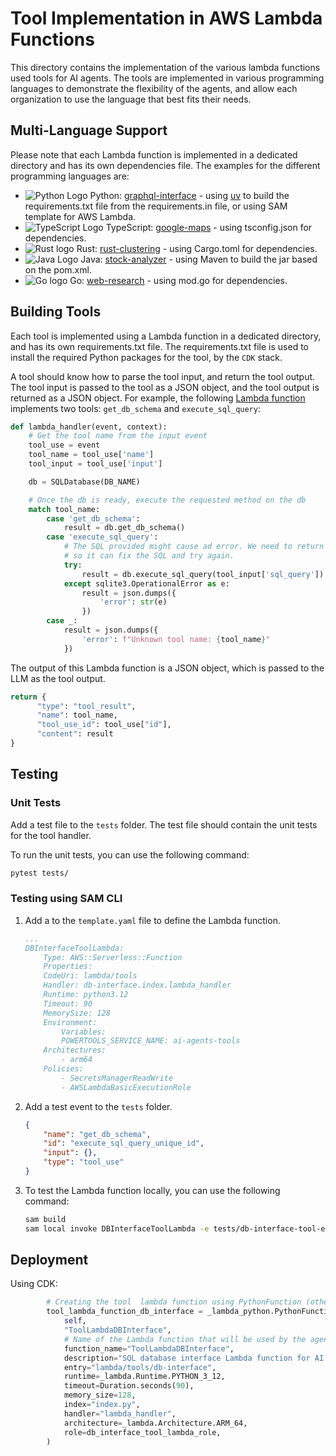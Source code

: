 # Tool Implementation in AWS Lambda Functions

This directory contains the implementation of the various lambda functions used tools for AI agents. The tools are implemented in various programming languages to demonstrate the flexibility of the agents, and allow each organization to use the language that best fits their needs.

## Multi-Language Support

Please note that each Lambda function is implemented in a dedicated directory and has its own dependencies file. The examples for the different programming languages are:

- ![Python Logo](https://cdn.simpleicons.org/python?size=16) Python: [graphql-interface](graphql-interface) - using [uv](https://github.com/astral-sh/uv) to build the requirements.txt file from the requirements.in file, or using SAM template for AWS Lambda.
- ![TypeScript Logo](https://cdn.simpleicons.org/typescript?size=16) TypeScript: [google-maps](google-maps) - using tsconfig.json for dependencies.
- ![Rust logo](https://cdn.simpleicons.org/rust/gray?size=16) Rust: [rust-clustering](rust-clustering) - using Cargo.toml for dependencies.
- ![Java Logo](https://img.icons8.com/?size=16&id=13679&format=png&color=000000) Java: [stock-analyzer](stock-analyzer) - using Maven to build the jar based on the pom.xml.
- ![Go logo](https://cdn.simpleicons.org/go?size=16) Go: [web-research](web-research) - using mod.go for dependencies.

## Building Tools

Each tool is implemented using a Lambda function in a dedicated directory, and has its own requirements.txt file. The requirements.txt file is used to install the required Python packages for the tool, by the `CDK` stack.

A tool should know how to parse the tool input, and return the tool output. The tool input is passed to the tool as a JSON object, and the tool output is returned as a JSON object. For example, the following [Lambda function](db-interface/index.py) implements two tools: `get_db_schema` and `execute_sql_query`:

```python
def lambda_handler(event, context):
    # Get the tool name from the input event
    tool_use = event
    tool_name = tool_use['name']
    tool_input = tool_use['input']

    db = SQLDatabase(DB_NAME)

    # Once the db is ready, execute the requested method on the db
    match tool_name:
        case 'get_db_schema':
            result = db.get_db_schema()
        case 'execute_sql_query':
            # The SQL provided might cause ad error. We need to return the error message to the LLM
            # so it can fix the SQL and try again.
            try:
                result = db.execute_sql_query(tool_input['sql_query'])
            except sqlite3.OperationalError as e:
                result = json.dumps({
                    'error': str(e)
                })
        case _:
            result = json.dumps({
                'error': f"Unknown tool name: {tool_name}"
            })
```

The output of this Lambda function is a JSON object, which is passed to the LLM as the tool output.

```python
return {
      "type": "tool_result",
      "name": tool_name,
      "tool_use_id": tool_use["id"],
      "content": result
}
```

## Testing

### Unit Tests

Add a test file to the `tests` folder. The test file should contain the unit tests for the tool handler.

To run the unit tests, you can use the following command:

```bash
pytest tests/
```

### Testing using SAM CLI

1. Add a to the `template.yaml` file to define the Lambda function.

    ```yaml
    ...
    DBInterfaceToolLambda:
        Type: AWS::Serverless::Function
        Properties:
        CodeUri: lambda/tools
        Handler: db-interface.index.lambda_handler
        Runtime: python3.12
        Timeout: 90
        MemorySize: 128
        Environment:
            Variables:
            POWERTOOLS_SERVICE_NAME: ai-agents-tools
        Architectures:
            - arm64
        Policies:
            - SecretsManagerReadWrite
            - AWSLambdaBasicExecutionRole
    ```

1. Add a test event to the `tests` folder.

    ```json
    {
        "name": "get_db_schema",
        "id": "execute_sql_query_unique_id",
        "input": {},
        "type": "tool_use"
    }
    ```

1. To test the Lambda function locally, you can use the following command:

    ```bash
    sam build
    sam local invoke DBInterfaceToolLambda -e tests/db-interface-tool-event.json
    ```

## Deployment

Using CDK:

```python
        # Creating the tool  lambda function using PythonFunction (other languages can be used)
        tool_lambda_function_db_interface = _lambda_python.PythonFunction(
            self, 
            "ToolLambdaDBInterface",
            # Name of the Lambda function that will be used by the agents to find the function.
            function_name="ToolLambdaDBInterface", 
            description="SQL database interface Lambda function for AI agents tools.",
            entry="lambda/tools/db-interface",
            runtime=_lambda.Runtime.PYTHON_3_12,
            timeout=Duration.seconds(90),
            memory_size=128,
            index="index.py",
            handler="lambda_handler",
            architecture=_lambda.Architecture.ARM_64,
            role=db_interface_tool_lambda_role,
        )
```
